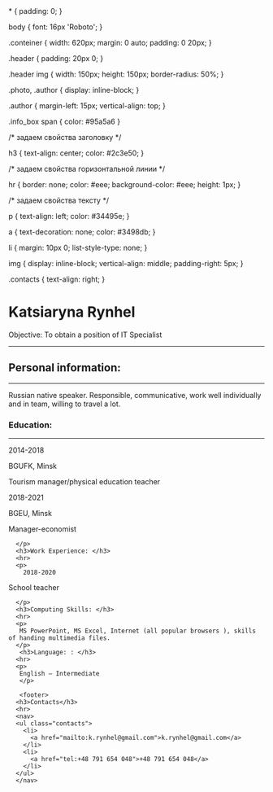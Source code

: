 <!DOCTYPE html>
<html lang="en">
<head>
  <meta charset="UTF-8" />
</head>
 
<body>
* {
  padding: 0;
}
 
body {
  font: 16px 'Roboto';
}
 
.conteiner {
  width: 620px;
  margin: 0 auto;
  padding: 0 20px;
}
 
.header {
  padding: 20px 0;
}
 
.header img {
  width: 150px;
  height: 150px;
  border-radius: 50%;
}
 
.photo,
.author {
  display: inline-block;
}
 
.author {
  margin-left: 15px;
  vertical-align: top;
}
 
.info_box span {
  color: #95a5a6
}
 
 
/* задаем свойства заголовку */
 
h3 {
  text-align: center;
  color: #2c3e50;
}
 
 
/* задаем свойства горизонтальной линии */
 
hr {
  border: none;
  color: #eee;
  background-color: #eee;
  height: 1px;
}
 
 
/* задаем свойства тексту */
 
p {
  text-align: left;
  color: #34495e;
}
 
a {
  text-decoration: none;
  color: #3498db;
}
 
li {
  margin: 10px 0;
  list-style-type: none;
}
 
img {
  display: inline-block;
  vertical-align: middle;
  padding-right: 5px;
}
 
.contacts {
  text-align: right;
}
  <div class="conteiner">
    <div class="header">
      <div class="photo">
      </div>
      <div class="author">
        <div class="info_box">
        <main>
          <h1>Katsiaryna Rynhel</h1>
          <p>
            <span>Objective: To obtain a position of IT Specialist</span>
          </p>
        </div>
      </div>
    </div>
    <hr>
    <div class="skills">
      <h2>Personal information: </h2>
      <hr>
      <p>
        Russian native speaker. Responsible, communicative, work well individually and in team, willing to travel a lot.
      </p>
      <h3>Education:</h3>
      <hr></main>
      <p>
        2014-2018

BGUFK, Minsk

Tourism manager/physical education teacher

2018-2021

BGEU, Minsk

Manager-economist

      </p>
      <h3>Work Experience: </h3>
      <hr>
      <p>
        2018-2020

School teacher

      </p>
      <h3>Computing Skills: </h3>
      <hr>
      <p>
       MS PowerPoint, MS Excel, Internet (all popular browsers ), skills of handing multimedia files.
      </p>
       <h3>Language: : </h3>
      <hr>
      <p>
       English – Intermediate
       </p>
       
       <footer>
      <h3>Contacts</h3>
      <hr>
      <nav>
      <ul class="contacts">
        <li>
          <a href="mailto:k.rynhel@gmail.com">k.rynhel@gmail.com</a>
        </li>
        <li>
          <a href="tel:+48 791 654 048">+48 791 654 048</a>
        </li>
      </ul>
      </nav>
 </footer>
    </div>
 
  </div>

</body>
